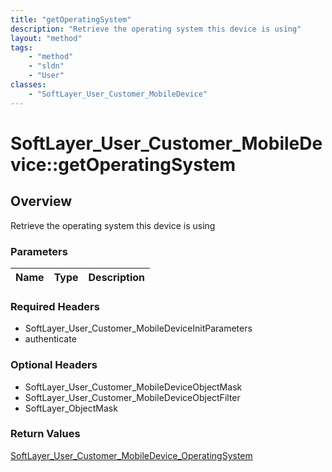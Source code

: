 ```yaml
---
title: "getOperatingSystem"
description: "Retrieve the operating system this device is using"
layout: "method"
tags:
    - "method"
    - "sldn"
    - "User"
classes:
    - "SoftLayer_User_Customer_MobileDevice"
---
```

# SoftLayer_User_Customer_MobileDevice::getOperatingSystem
## Overview 
Retrieve the operating system this device is using

### Parameters 
|Name | Type | Description |
| --- | --- | --- |


### Required Headers
* SoftLayer_User_Customer_MobileDeviceInitParameters
* authenticate

### Optional Headers
* SoftLayer_User_Customer_MobileDeviceObjectMask
* SoftLayer_User_Customer_MobileDeviceObjectFilter
* SoftLayer_ObjectMask

### Return Values
<a href='/reference/datatypes/SoftLayer_User_Customer_MobileDevice_OperatingSystem'>SoftLayer_User_Customer_MobileDevice_OperatingSystem </a>

